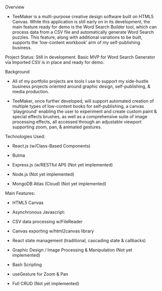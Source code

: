 Overview

+ TeeMaker is a multi-purpose creative design software built on HTML5 Canvas. While this application is still early on in its development, the main feature ready for demo is the Word Search Builder tool, which can process data from a CSV file and automatically generate Word Search puzzles. This feature, along with additional variations to be built, supports the ‘low-content workbook’ arm of my self-publishing business. 

Project Status: Still in development. Basic MVP for Word Search Generator via Imported CSV is in place and ready for demo. 

Background

+ All of my portfolio projects are tools I use to support my side-hustle business projects oriented around graphic design, self-publishing, & media production. 

+ TeeMaker, once further developed, will support automated creation of multiple types of low-content books for self-publishing, a canvas ‘playground‘ enabling the user to experiment and create custom paint & special effects brushes, as well as a comprehensive suite of image processing effects, all accessed through an adjustable viewport supporting zoom, pan, & animated gestures. 

Technologies Used: 

+ React.js (w/Class-Based Components)

+ Bulma

+ Express.js (w/RESTful API) (Not yet implemented)

+ Node.js (Not yet implemented)

+ MongoDB Atlas (Cloud) (Not yet implemented)

Main Features: 

+ HTML5 Canvas

+ Asynchronous Javascript:

+ CSV data processing w/FileReader

+ Canvas exporting w/html2canvas library

+ React state management (traditional, cascading state & callbacks)  

+ Graphic Design / Image Processing & Manipulation (Not yet implemented)

+ Bash Scripting

+ useGesture for Zoom & Pan

+ Full CRUD (Not yet implemented)